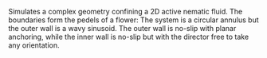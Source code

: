 Simulates a complex geometry confining a 2D active nematic fluid. The boundaries form the pedels of a flower: The system is a circular annulus but the outer wall is a wavy sinusoid. The outer wall is no-slip with planar anchoring, while the inner wall is no-slip but with the director free to take any orientation.